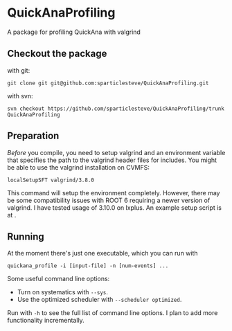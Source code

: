 # QuickAnaProfiling
A package for profiling QuickAna with valgrind

## Checkout the package
with git:

    git clone git git@github.com:sparticlesteve/QuickAnaProfiling.git

with svn:

    svn checkout https://github.com/sparticlesteve/QuickAnaProfiling/trunk QuickAnaProfiling

## Preparation
_Before_ you compile, you need to setup valgrind and an environment variable
that specifies the path to the valgrind header files for includes. You might
be able to use the valgrind installation on CVMFS:

    localSetupSFT valgrind/3.8.0

This command will setup the environment completely. However, there may be some
compatibility issues with ROOT 6 requiring a newer version of valgrind. I have
tested usage of 3.10.0 on lxplus. An example setup script is at
[](scripts/setup_lxplus.sh).

## Running

At the moment there's just one executable, which you can run with

    quickana_profile -i [input-file] -n [num-events] ...

Some useful command line options:
* Turn on systematics with ```--sys```.
* Use the optimized scheduler with ```--scheduler optimized```.

Run with `-h` to see the full list of command line options.
I plan to add more functionality incrementally.

